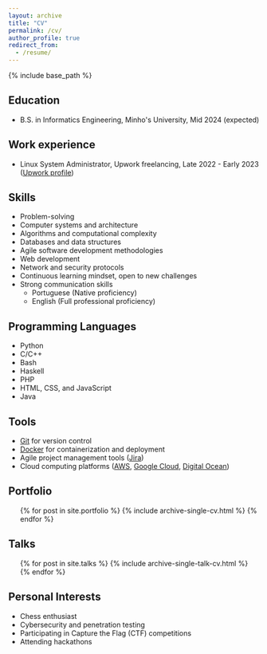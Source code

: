 ```yaml
---
layout: archive
title: "CV"
permalink: /cv/
author_profile: true
redirect_from:
  - /resume/
---
```


{% include base_path %}

## Education
* B.S. in Informatics Engineering, Minho's University, Mid 2024 (expected)

## Work experience
* Linux System Administrator, Upwork freelancing, Late 2022 - Early 2023 ([Upwork profile](https://www.upwork.com/freelancers/~01b67be7638198db56))

<!--
* Fall 2015: Research Assistant
  * Github University
  * Duties included: Merging pull requests
  * Supervisor: Professor Hub
-->

## Skills
* Problem-solving
* Computer systems and architecture
* Algorithms and computational complexity
* Databases and data structures
* Agile software development methodologies
* Web development
* Network and security protocols
* Continuous learning mindset, open to new challenges
* Strong communication skills
  * Portuguese (Native proficiency)
  * English (Full professional proficiency)

## Programming Languages
* Python
* C/C++
* Bash
* Haskell
* PHP
* HTML, CSS, and JavaScript
* Java

## Tools
* [Git](https://git-scm.com/) for version control
* [Docker](https://www.docker.com/) for containerization and deployment
* Agile project management tools ([Jira](https://www.atlassian.com/software/jira))
* Cloud computing platforms ([AWS](https://aws.amazon.com/), [Google Cloud](https://cloud.google.com/), [Digital Ocean](https://www.digitalocean.com/))

## Portfolio
<ul>{% for post in site.portfolio %}
  {% include archive-single-cv.html %}
{% endfor %}</ul>

## Talks
<ul>{% for post in site.talks %}
  {% include archive-single-talk-cv.html %}
{% endfor %}</ul>

## Personal Interests
* Chess enthusiast
* Cybersecurity and penetration testing
* Participating in Capture the Flag (CTF) competitions
* Attending hackathons

<!--
Publications
======
  <ul>{% for post in site.publications %}
    {% include archive-single-cv.html %}
  {% endfor %}</ul>
-->

<!--
Teaching
======
  <ul>{% for post in site.teaching %}
    {% include archive-single-cv.html %}
  {% endfor %}</ul>
-->

<!--
Service and leadership
======
* Currently signed in to 43 different slack teams
-->
